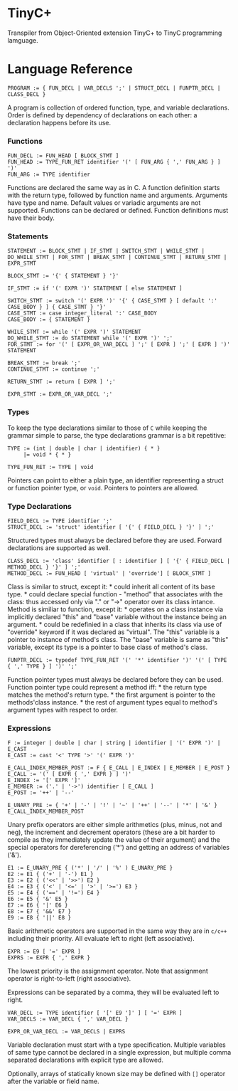 # TinyC+
Transpiler from Object-Oriented extension TinyC+ to TinyC programming lamguage.

# Language Reference

    PROGRAM := { FUN_DECL | VAR_DECLS ';' | STRUCT_DECL | FUNPTR_DECL | CLASS_DECL }

A program is collection of ordered function, type, and variable declarations. Order is defined by dependency of declarations on each other: a declaration happens before its use.

### Functions

    FUN_DECL := FUN_HEAD [ BLOCK_STMT ]
    FUN_HEAD := TYPE_FUN_RET identifier '(' [ FUN_ARG { ',' FUN_ARG } ] ')'
    FUN_ARG := TYPE identifier

Functions are declared the same way as in C. A function definition starts with the return type, followed by function name and arguments. Arguments have type and name. Default values or variadic arguments are not supported. Functions can be declared or defined. Function definitions must have their body.

### Statements

    STATEMENT := BLOCK_STMT | IF_STMT | SWITCH_STMT | WHILE_STMT | DO_WHILE_STMT | FOR_STMT | BREAK_STMT | CONTINUE_STMT | RETURN_STMT | EXPR_STMT

    BLOCK_STMT := '{' { STATEMENT } '}'

    IF_STMT := if '(' EXPR ')' STATEMENT [ else STATEMENT ]

    SWITCH_STMT := switch '(' EXPR ')' '{' { CASE_STMT } [ default ':' CASE_BODY } ] { CASE_STMT } '}'
    CASE_STMT := case integer_literal ':' CASE_BODY
    CASE_BODY := { STATEMENT }

    WHILE_STMT := while '(' EXPR ')' STATEMENT
    DO_WHILE_STMT := do STATEMENT while '(' EXPR ')' ';'
    FOR_STMT := for '(' [ EXPR_OR_VAR_DECL ] ';' [ EXPR ] ';' [ EXPR ] ')' STATEMENT

    BREAK_STMT := break ';'
    CONTINUE_STMT := continue ';'

    RETURN_STMT := return [ EXPR ] ';'

    EXPR_STMT := EXPR_OR_VAR_DECL ';'

### Types

To keep the type declarations similar to those of `C` while keeping the grammar simple to parse, the type declarations grammar is a bit repetitive:

    TYPE := (int | double | char | identifier) { * }
         |= void * { * }

    TYPE_FUN_RET := TYPE | void

Pointers can point to either a plain type, an identifier representing a struct or function pointer type, or `void`. Pointers to pointers are allowed.

### Type Declarations

    FIELD_DECL := TYPE identifier ';'
    STRUCT_DECL := 'struct' identifier [ '{' { FIELD_DECL } '}' ] ';'

Structured types must always be declared before they are used. Forward declarations are supported as well.

    CLASS_DECL := 'class' identifier [ : identifier ] [ '{' { FIELD_DECL | METHOD_DECL } '}' ] ';'
    METHOD_DECL := FUN_HEAD [ 'virtual' | 'override'] [ BLOCK_STMT ]

Class is similar to struct, except it:
    * could inherit all content of its base type.
    * could declare special function - "method" that associates with the class: thus accessed only via "." or "->" operator over its class intance.
Method is similiar to function, except it:
    * operates on a class instance via implicitly declared "this" and "base" variable without the instance being an argument.
    * could be redefinied in a class that inherits its class via use of "override" keyword if it was declared as "virtual".
The "this" variable is a pointer to instance of method's class.
The "base" variable is same as "this" variable, except its type is a pointer to base class of method's class. 

    FUNPTR_DECL := typedef TYPE_FUN_RET '(' '*' identifier ')' '(' [ TYPE { ',' TYPE } ] ')' ';'

Function pointer types must always be declared before they can be used. Function pointer type could represent a method iff:
    * the return type matches the method's return type.
    * the first argument is pointer to the methods'class instance.
    * the rest of argument types equal to method's argument types with respect to order.

### Expressions

    F := integer | double | char | string | identifier | '(' EXPR ')' | E_CAST
    E_CAST := cast '<' TYPE '>' '(' EXPR ')'

    E_CALL_INDEX_MEMBER_POST := F { E_CALL | E_INDEX | E_MEMBER | E_POST }
    E_CALL := '(' [ EXPR { ',' EXPR } ] ')'
    E_INDEX := '[' EXPR ']'
    E_MEMBER := ('.' | '->') identifier [ E_CALL ]
    E_POST := '++' | '--'

    E_UNARY_PRE := { '+' | '-' | '!' | '~' | '++' | '--' | '*' | '&' } E_CALL_INDEX_MEMBER_POST

Unary prefix operators are either simple arithmetics (plus, minus, not and neg), the increment and decrement operators (these are a bit harder to compile as they immediately update the value of their argument) and the special operators for dereferencing ('*') and getting an address of variables ('&').

    E1 := E_UNARY_PRE { ('*' | '/' | '%' ) E_UNARY_PRE }
    E2 := E1 { ('+' | '-') E1 }
    E3 := E2 { ('<<' | '>>') E2 }
    E4 := E3 { ('<' | '<=' | '>' | '>=') E3 }
    E5 := E4 { ('==' | '!=') E4 }
    E6 := E5 { '&' E5 }
    E7 := E6 { '|' E6 }
    E8 := E7 { '&&' E7 }
    E9 := E8 { '||' E8 }

Basic arithmetic operators are supported in the same way they are in `c/c++` including their priority. All evaluate left to right (left associative).

    EXPR := E9 [ '=' EXPR ]
    EXPRS := EXPR { ',' EXPR }

The lowest priority is the assignment operator. Note that assignment operator is right-to-left (right associative).

Expressions can be separated by a comma, they will be evaluated left to right.

    VAR_DECL := TYPE identifier [ '[' E9 ']' ] [ '=' EXPR ]
    VAR_DECLS := VAR_DECL { ',' VAR_DECL }

    EXPR_OR_VAR_DECL := VAR_DECLS | EXPRS

Variable declaration must start with a type specification. Multiple variables of same type cannot be declared in a single expression, but multiple comma separated declarations with explicit type are allowed.

Optionally, arrays of statically known size may be defined with `[]` operator after the variable or field name.
